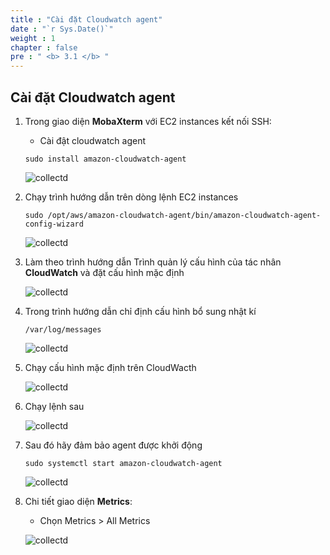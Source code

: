```yaml
---
title : "Cài đặt Cloudwatch agent"
date : "`r Sys.Date()`"
weight : 1
chapter : false
pre : " <b> 3.1 </b> "
---
```


## Cài đặt Cloudwatch agent

1. Trong giao diện **MobaXterm** với EC2 instances kết nối SSH:

   - Cài đật cloudwatch agent

   ```
   sudo install amazon-cloudwatch-agent
   ```

   ![collectd](/images/6/0001.png?featherlight=false&width=90pc)

2. Chạy trình hướng dẫn trên dòng lệnh EC2 instances

   ```
   sudo /opt/aws/amazon-cloudwatch-agent/bin/amazon-cloudwatch-agent-config-wizard
   ```

   ![collectd](/images/6/0002.png?featherlight=false&width=90pc)

3. Làm theo trình hướng dẫn Trình quản lý cấu hình của tác nhân **CloudWatch** và đặt cấu hình mặc định

   ![collectd](/images/6/0003.png?featherlight=false&width=90pc)

4. Trong trình hướng dẫn chỉ định cấu hình bổ sung nhật kí

   ```
   /var/log/messages
   ```

   ![collectd](/images/6/0004.png?featherlight=false&width=90pc)

5. Chạy cấu hình mặc định trên CloudWacth

   ![collectd](/images/6/0005.png?featherlight=false&width=90pc)

6. Chạy lệnh sau

   ![collectd](/images/6/0006.png?featherlight=false&width=90pc)

7. Sau đó hãy đảm bảo agent được khởi động

   ```
   sudo systemctl start amazon-cloudwatch-agent
   ```

   ![collectd](/images/6/0007.png?featherlight=false&width=90pc)

8. Chi tiết giao diện **Metrics**: 
   - Chọn Metrics > All Metrics

   ![collectd](/images/6/0008.png?featherlight=false&width=90pc)
